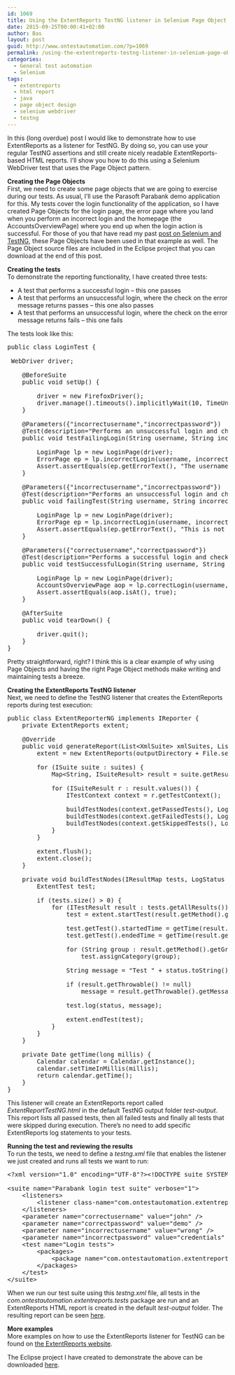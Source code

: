 ```yaml
---
id: 1069
title: Using the ExtentReports TestNG listener in Selenium Page Object tests
date: 2015-09-25T00:00:41+02:00
author: Bas
layout: post
guid: http://www.ontestautomation.com/?p=1069
permalink: /using-the-extentreports-testng-listener-in-selenium-page-object-tests/
categories:
  - General test automation
  - Selenium
tags:
  - extentreports
  - html report
  - java
  - page object design
  - selenium webdriver
  - testng
---
```

In this (long overdue) post I would like to demonstrate how to use ExtentReports as a listener for TestNG. By doing so, you can use your regular TestNG assertions and still create nicely readable ExtentReports-based HTML reports. I&#8217;ll show you how to do this using a Selenium WebDriver test that uses the Page Object pattern.

**Creating the Page Objects**  
First, we need to create some page objects that we are going to exercise during our tests. As usual, I&#8217;ll use the Parasoft Parabank demo application for this. My tests cover the login functionality of the application, so I have created Page Objects for the login page, the error page where you land when you perform an incorrect login and the homepage (the AccountsOverviewPage) where you end up when the login action is successful. For those of you that have read my past <a href="http://www.ontestautomation.com/using-the-page-object-model-pattern-in-selenium-testng-tests/" target="_blank">post on Selenium and TestNG</a>, these Page Objects have been used in that example as well. The Page Object source files are included in the Eclipse project that you can download at the end of this post.

**Creating the tests**  
To demonstrate the reporting functionality, I have created three tests:

  * A test that performs a successful login &#8211; this one passes
  * A test that performs an unsuccessful login, where the check on the error message returns passes &#8211; this one also passes
  * A test that performs an unsuccessful login, where the check on the error message returns fails &#8211; this one fails

The tests look like this:

<pre class="brush: java; gutter: false">public class LoginTest {
	
 WebDriver driver;
     
    @BeforeSuite
    public void setUp() {
	         
        driver = new FirefoxDriver();
        driver.manage().timeouts().implicitlyWait(10, TimeUnit.SECONDS);
    }
	     
    @Parameters({"incorrectusername","incorrectpassword"})
    @Test(description="Performs an unsuccessful login and checks the resulting error message (passes)")
    public void testFailingLogin(String username, String incorrectpassword) {
	         
        LoginPage lp = new LoginPage(driver);
        ErrorPage ep = lp.incorrectLogin(username, incorrectpassword);
        Assert.assertEquals(ep.getErrorText(), "The username and password could not be verified.");
    }
	    
    @Parameters({"incorrectusername","incorrectpassword"})
    @Test(description="Performs an unsuccessful login and checks the resulting error message (fails)")
    public void failingTest(String username, String incorrectpassword) {
	         
        LoginPage lp = new LoginPage(driver);
        ErrorPage ep = lp.incorrectLogin(username, incorrectpassword);
        Assert.assertEquals(ep.getErrorText(), "This is not the error message you&#039;re looking for.");
    }
	    
    @Parameters({"correctusername","correctpassword"})
    @Test(description="Performs a successful login and checks whether the Accounts Overview page is opened")
    public void testSuccessfulLogin(String username, String incorrectpassword) {
	         
        LoginPage lp = new LoginPage(driver);
        AccountsOverviewPage aop = lp.correctLogin(username, incorrectpassword);
        Assert.assertEquals(aop.isAt(), true);
    }
	     
    @AfterSuite
    public void tearDown() {
         
        driver.quit();
    }
}</pre>

Pretty straightforward, right? I think this is a clear example of why using Page Objects and having the right Page Object methods make writing and maintaining tests a breeze.

**Creating the ExtentReports TestNG listener**  
Next, we need to define the TestNG listener that creates the ExtentReports reports during test execution:

<pre class="brush: java; gutter: false">public class ExtentReporterNG implements IReporter {
    private ExtentReports extent;
 
    @Override
    public void generateReport(List&lt;XmlSuite&gt; xmlSuites, List&lt;ISuite&gt; suites, String outputDirectory) {
        extent = new ExtentReports(outputDirectory + File.separator + "ExtentReportTestNG.html", true);
 
        for (ISuite suite : suites) {
            Map&lt;String, ISuiteResult&gt; result = suite.getResults();
 
            for (ISuiteResult r : result.values()) {
                ITestContext context = r.getTestContext();
 
                buildTestNodes(context.getPassedTests(), LogStatus.PASS);
                buildTestNodes(context.getFailedTests(), LogStatus.FAIL);
                buildTestNodes(context.getSkippedTests(), LogStatus.SKIP);
            }
        }
 
        extent.flush();
        extent.close();
    }
 
    private void buildTestNodes(IResultMap tests, LogStatus status) {
        ExtentTest test;
 
        if (tests.size() &gt; 0) {
            for (ITestResult result : tests.getAllResults()) {
                test = extent.startTest(result.getMethod().getMethodName());
 
                test.getTest().startedTime = getTime(result.getStartMillis());
                test.getTest().endedTime = getTime(result.getEndMillis());
 
                for (String group : result.getMethod().getGroups())
                    test.assignCategory(group);
 
                String message = "Test " + status.toString().toLowerCase() + "ed";
 
                if (result.getThrowable() != null)
                    message = result.getThrowable().getMessage();
 
                test.log(status, message);
 
                extent.endTest(test);
            }
        }
    }
 
    private Date getTime(long millis) {
        Calendar calendar = Calendar.getInstance();
        calendar.setTimeInMillis(millis);
        return calendar.getTime();        
    }
}</pre>

This listener will create an ExtentReports report called _ExtentReportTestNG.html_ in the default TestNG output folder _test-output_. This report lists all passed tests, then all failed tests and finally all tests that were skipped during execution. There&#8217;s no need to add specific ExtentReports log statements to your tests.

**Running the test and reviewing the results**  
To run the tests, we need to define a _testng.xml_ file that enables the listener we just created and runs all tests we want to run:

<pre class="brush: xml; gutter: false">&lt;?xml version="1.0" encoding="UTF-8"?&gt;&lt;!DOCTYPE suite SYSTEM "http://testng.org/testng-1.0.dtd" &gt;

&lt;suite name="Parabank login test suite" verbose="1"&gt;
	&lt;listeners&gt;
		&lt;listener class-name="com.ontestautomation.extentreports.listener.ExtentReporterNG" /&gt;
	&lt;/listeners&gt;
	&lt;parameter name="correctusername" value="john" /&gt;
	&lt;parameter name="correctpassword" value="demo" /&gt;
	&lt;parameter name="incorrectusername" value="wrong" /&gt;
	&lt;parameter name="incorrectpassword" value="credentials" /&gt;
	&lt;test name="Login tests"&gt;
		&lt;packages&gt;
			&lt;package name="com.ontestautomation.extentreports.tests" /&gt;
		&lt;/packages&gt;
	&lt;/test&gt;
&lt;/suite&gt;</pre>

When we run our test suite using this _testng.xml_ file, all tests in the _com.ontestautomation.extentreports.tests_ package are run and an ExtentReports HTML report is created in the default _test-output_ folder. The resulting report can be seen <a href="http://www.ontestautomation.com/files/reports/ExtentReportsTestNG.html" target="_blank">here</a>.

**More examples**  
More examples on how to use the ExtentReports listener for TestNG can be found on <a href="http://relevantcodes.com/testng-listener-using-extentreports/" target="_blank">the ExtentReports website</a>.

The Eclipse project I have created to demonstrate the above can be downloaded <a href="http://www.ontestautomation.com/files/ExtentReportsTestNG.zip" target="_blank">here</a>.